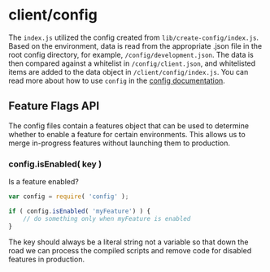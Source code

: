 client/config
=============

The `index.js` utilized the config created from `lib/create-config/index.js`. Based on the environment, data is read from the appropriate .json file in the root config directory, for example, `/config/development.json`. The data is then compared against a whitelist in `/config/client.json`, and whitelisted items are added to the data object in `/client/config/index.js`. You can read more about how to use `config` in the [config documentation](../config).

Feature Flags API
-----------------

The config files contain a features object that can be used to determine whether to enable a feature for certain environments. This allows us to merge in-progress features without launching them to production.

### config.isEnabled( key )
Is a feature enabled?

``` js
var config = require( 'config' );

if ( config.isEnabled( 'myFeature') ) {
	// do something only when myFeature is enabled
}
```

The key should always be a literal string not a variable so that down the road we can process the compiled scripts and remove code for disabled features in production.
